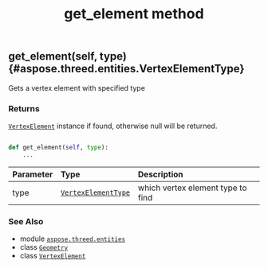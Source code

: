 ﻿---
title: get_element method
second_title: Aspose.3D for Python via .NET API References
description: 
type: docs
weight: 70
url: /python-net/aspose.threed.entities/geometry/get_element/
is_root: false
---

## get_element(self, type) {#aspose.threed.entities.VertexElementType}

Gets a vertex element with specified type


### Returns 


[`VertexElement`](/3d/python-net/aspose.threed.entities/vertexelement) instance if found, otherwise null will be returned.


```python

def get_element(self, type):
    ...
```


| Parameter | Type | Description |
| :- | :- | :- |
| type | [`VertexElementType`](/3d/python-net/aspose.threed.entities/vertexelementtype) | which vertex element type to find |



### See Also
* module [`aspose.threed.entities`](../../)
* class [`Geometry`](/3d/python-net/aspose.threed.entities/geometry)
* class [`VertexElement`](/3d/python-net/aspose.threed.entities/vertexelement)
